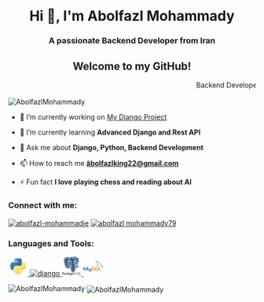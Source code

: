 <h1 align="center">Hi 👋, I'm Abolfazl Mohammady</h1>
<h3 align="center">A passionate Backend Developer from Iran</h3>

<h2 align="center">Welcome to my GitHub!</h2>
<marquee>Backend Developer | Python Enthusiast | Always Learning</marquee>

<p align="left"> <img src="https://komarev.com/ghpvc/?username=AbolfazlMohammady&label=Profile%20views&color=0e75b6&style=flat" alt="AbolfazlMohammady" /> </p>

- 🔭 I’m currently working on [My Django Project](https://github.com/AbolfazlMohammady/MyDjangoProject)

- 🌱 I’m currently learning **Advanced Django and Rest API**

- 💬 Ask me about **Django, Python, Backend Development**

- 📫 How to reach me **َabolfazlking22@gmail.com**

- ⚡ Fun fact **I love playing chess and reading about AI**

<h3 align="left">Connect with me:</h3>
<p align="left">
<a href="https://linkedin.com/in/abolfazl-mohammadi" target="blank"><img align="center" src="https://cdn.jsdelivr.net/npm/simple-icons@v3/icons/linkedin.svg" alt="abolfazl-mohammadie" height="30" width="40" /></a>
<a href="https://instagram.com/abolfazl mohammady79" target="blank"><img align="center" src="https://cdn.jsdelivr.net/npm/simple-icons@v3/icons/instagram.svg" alt="abolfazl mohammady79" height="30" width="40" /></a>
</p>

<h3 align="left">Languages and Tools:</h3>
<p align="left"> 
  <a href="https://www.python.org" target="_blank"> <img src="https://raw.githubusercontent.com/devicons/devicon/master/icons/python/python-original.svg" alt="python" width="40" height="40"/> </a> 
  <a href="https://www.djangoproject.com/" target="_blank"> <img src="https://cdn.worldvectorlogo.com/logos/django.svg" alt="django" width="40" height="40"/> </a> 
  <a href="https://www.postgresql.org" target="_blank"> <img src="https://raw.githubusercontent.com/devicons/devicon/master/icons/postgresql/postgresql-original-wordmark.svg" alt="postgresql" width="40" height="40"/> </a> 
  <a href="https://www.mysql.com/" target="_blank"> <img src="https://raw.githubusercontent.com/devicons/devicon/master/icons/mysql/mysql-original-wordmark.svg" alt="mysql" width="40" height="40"/> </a>
</p>



<p><img align="left" src="https://github-readme-stats.vercel.app/api/top-langs?username=AbolfazlMohammady&show_icons=true&locale=en&layout=compact" alt="AbolfazlMohammady" /></p>
<p>&nbsp;<img align="center" src="https://github-readme-stats.vercel.app/api?username=AbolfazlMohammady&show_icons=true&locale=en" alt="AbolfazlMohammady" /></p>
